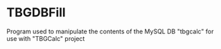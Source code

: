 # TBGDBFill
Program used to manipulate the contents of the MySQL DB "tbgcalc" for use with "TBGCalc" project
